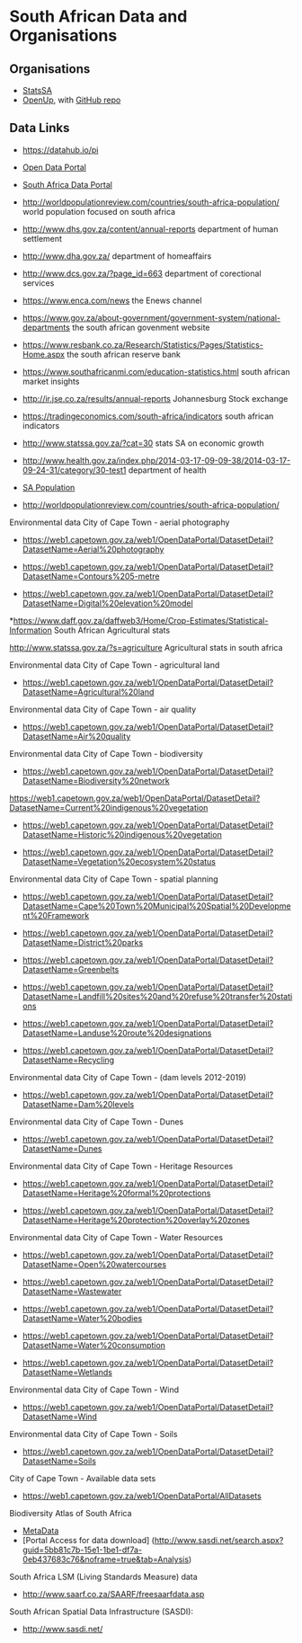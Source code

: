 
# South African Data and Organisations

## Organisations
* [StatsSA](http://superweb.statssa.gov.za/webapi)
* [OpenUp](https://openup.org.za/), with [GitHub repo](https://github.com/openupsa/)

## Data Links 
* https://datahub.io/pi

* [Open Data Portal](https://www.datafirst.uct.ac.za/dataportal/index.php/catalog/central)

* [South Africa Data Portal](http://southafrica.opendataforafrica.org/data)

* http://worldpopulationreview.com/countries/south-africa-population/ world population focused on south africa

* http://www.dhs.gov.za/content/annual-reports department of human settlement

* http://www.dha.gov.za/ department of homeaffairs

* http://www.dcs.gov.za/?page_id=663 department of corectional services

* https://www.enca.com/news the Enews channel

* https://www.gov.za/about-government/government-system/national-departments the south african govenment website

* https://www.resbank.co.za/Research/Statistics/Pages/Statistics-Home.aspx the south african reserve bank

* https://www.southafricanmi.com/education-statistics.html south african market insights

* http://ir.jse.co.za/results/annual-reports  Johannesburg Stock exchange 

* https://tradingeconomics.com/south-africa/indicators south african indicators

* http://www.statssa.gov.za/?cat=30 stats SA on economic growth

* http://www.health.gov.za/index.php/2014-03-17-09-09-38/2014-03-17-09-24-31/category/30-test1 department of health

* [SA Population](http://worldpopulationreview.com/countries/south-africa-population/)

* http://worldpopulationreview.com/countries/south-africa-population/

Environmental data City of Cape Town - aerial photography

* https://web1.capetown.gov.za/web1/OpenDataPortal/DatasetDetail?DatasetName=Aerial%20photography

* https://web1.capetown.gov.za/web1/OpenDataPortal/DatasetDetail?DatasetName=Contours%205-metre

* https://web1.capetown.gov.za/web1/OpenDataPortal/DatasetDetail?DatasetName=Digital%20elevation%20model

*https://www.daff.gov.za/daffweb3/Home/Crop-Estimates/Statistical-Information South African Agricultural stats


http://www.statssa.gov.za/?s=agriculture Agricultural stats in south africa

Environmental data City of Cape Town - agricultural land

* https://web1.capetown.gov.za/web1/OpenDataPortal/DatasetDetail?DatasetName=Agricultural%20land

Environmental data City of Cape Town - air quality

* https://web1.capetown.gov.za/web1/OpenDataPortal/DatasetDetail?DatasetName=Air%20quality

Environmental data City of Cape Town - biodiversity

* https://web1.capetown.gov.za/web1/OpenDataPortal/DatasetDetail?DatasetName=Biodiversity%20network

https://web1.capetown.gov.za/web1/OpenDataPortal/DatasetDetail?DatasetName=Current%20indigenous%20vegetation

* https://web1.capetown.gov.za/web1/OpenDataPortal/DatasetDetail?DatasetName=Historic%20indigenous%20vegetation

* https://web1.capetown.gov.za/web1/OpenDataPortal/DatasetDetail?DatasetName=Vegetation%20ecosystem%20status

Environmental data City of Cape Town - spatial planning

* https://web1.capetown.gov.za/web1/OpenDataPortal/DatasetDetail?DatasetName=Cape%20Town%20Municipal%20Spatial%20Development%20Framework

* https://web1.capetown.gov.za/web1/OpenDataPortal/DatasetDetail?DatasetName=District%20parks

* https://web1.capetown.gov.za/web1/OpenDataPortal/DatasetDetail?DatasetName=Greenbelts

* https://web1.capetown.gov.za/web1/OpenDataPortal/DatasetDetail?DatasetName=Landfill%20sites%20and%20refuse%20transfer%20stations

* https://web1.capetown.gov.za/web1/OpenDataPortal/DatasetDetail?DatasetName=Landuse%20route%20designations

* https://web1.capetown.gov.za/web1/OpenDataPortal/DatasetDetail?DatasetName=Recycling

Environmental data City of Cape Town - (dam levels 2012-2019)

* https://web1.capetown.gov.za/web1/OpenDataPortal/DatasetDetail?DatasetName=Dam%20levels

Environmental data City of Cape Town - Dunes

* https://web1.capetown.gov.za/web1/OpenDataPortal/DatasetDetail?DatasetName=Dunes

Environmental data City of Cape Town - Heritage Resources

* https://web1.capetown.gov.za/web1/OpenDataPortal/DatasetDetail?DatasetName=Heritage%20formal%20protections

* https://web1.capetown.gov.za/web1/OpenDataPortal/DatasetDetail?DatasetName=Heritage%20protection%20overlay%20zones

Environmental data City of Cape Town - Water Resources

* https://web1.capetown.gov.za/web1/OpenDataPortal/DatasetDetail?DatasetName=Open%20watercourses

* https://web1.capetown.gov.za/web1/OpenDataPortal/DatasetDetail?DatasetName=Wastewater

* https://web1.capetown.gov.za/web1/OpenDataPortal/DatasetDetail?DatasetName=Water%20bodies

* https://web1.capetown.gov.za/web1/OpenDataPortal/DatasetDetail?DatasetName=Water%20consumption

* https://web1.capetown.gov.za/web1/OpenDataPortal/DatasetDetail?DatasetName=Wetlands

Environmental data City of Cape Town - Wind

* https://web1.capetown.gov.za/web1/OpenDataPortal/DatasetDetail?DatasetName=Wind


Environmental data City of Cape Town - Soils

* https://web1.capetown.gov.za/web1/OpenDataPortal/DatasetDetail?DatasetName=Soils

City of Cape Town - Available data sets 

* https://web1.capetown.gov.za/web1/OpenDataPortal/AllDatasets

Biodiversity Atlas of South Africa

* [MetaData](https://bea.dirisa.org/resources)
* [Portal Access for data download] (http://www.sasdi.net/search.aspx?guid=5bb81c7b-15e1-1be1-df7a-0eb437683c76&noframe=true&tab=Analysis)

South Africa LSM (Living Standards Measure) data

* http://www.saarf.co.za/SAARF/freesaarfdata.asp

South African Spatial Data Infrastructure (SASDI):

* http://www.sasdi.net/

